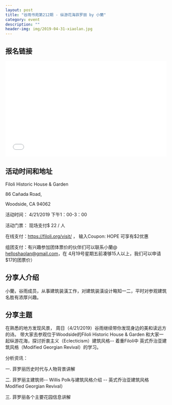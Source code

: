 ```yaml
---
layout: post
title: "谷雨书苑第212期 - 纵游花海菲罗丽 by 小蘭"
category: event
description: ""
header-img: img/2019-04-31-xiaolan.jpg
---
```


## 报名链接
<div style="width:100%; text-align:left;" ><iframe src="//eventbrite.com/tickets-external?eid=60104641601&ref=etckt" frameborder="0" height="300" width="100%" vspace="0" hspace="0" marginheight="5" marginwidth="5" scrolling="auto" allowtransparency="true"></iframe></div>

## 活动时间和地址
Filoli Historic House & Garden

86 Cañada Road,

Woodside, CA 94062

活动时间： 4/21/2019 下午1：00-3：00

活动门票： 现场支付$ 22 / 人 

在线支付：https://filoli.org/visit/  ， 输入Coupon: HOPE 可享有$2优惠

组团支付：有兴趣参加团体票价的伙伴们可以联系小蘭@ helloshaolan@gmail.com，在 4月19号星期五前凑够15人以上，我们可以申请$17的团票价）


## 分享人介绍
小蘭，谷雨成员，从事建筑装潢工作，对建筑装潢设计略知一二，平时对参观建筑名胜有浓厚兴趣。


## 分享主题
在熟悉的地方发现风景， 周日（4/21/2019）谷雨继续带你发现身边的美和读远方的诗。 带大家去参观位于Woodside的Filoli Historic House & Garden 和大家一起纵游花海，探讨折衷主义（Eclecticism）建筑风格-- 着重Filoli中 英式乔治亚建筑风格（Modified Georgian Revival）的学习。



 分析资讯：


一.   菲罗丽历史时代与人物背景讲解


二.  菲罗丽主建筑师-- Willis Polk与建筑风格介绍 -- 英式乔治亚建筑风格Modified Georgian Revival）


三. 菲罗丽各个主要花园信息讲解
